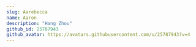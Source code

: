 ```yaml
---
slug: Aarebecca
name: Aaron
description: "Hang Zhou"
github_id: 25787943
github_avatar: https://avatars.githubusercontent.com/u/25787943?v=4
---
```


